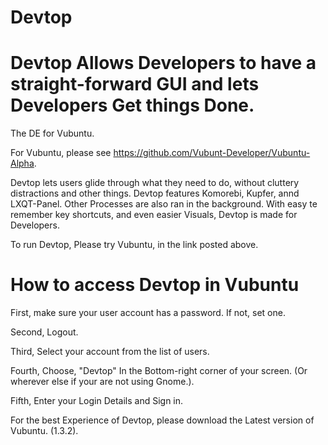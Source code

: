 # Devtop
# Devtop Allows Developers to have a straight-forward GUI and lets Developers Get things Done.
The DE for Vubuntu.


For Vubuntu, please see https://github.com/Vubunt-Developer/Vubuntu-Alpha.


Devtop lets users glide through what they need to do, without cluttery distractions and other things. Devtop features Komorebi, Kupfer, annd LXQT-Panel. Other Processes are also ran in the background. With easy te remember key shortcuts, and even easier Visuals, Devtop is made for Developers.


To run Devtop, Please try Vubuntu, in the link posted above.



# How to access Devtop in Vubuntu

First, make sure your user account has a password. If not, set one.

Second, Logout.

Third, Select your account from the list of users.

Fourth, Choose, "Devtop" In the Bottom-right corner of your screen. (Or wherever else if your are not using Gnome.).

Fifth, Enter your Login Details and Sign in.

For the best Experience of Devtop, please download the Latest version of Vubuntu. (1.3.2).
